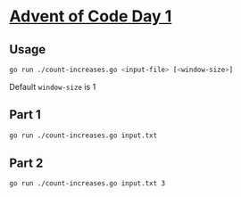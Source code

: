 # [Advent of Code Day 1](https://adventofcode.com/2021/day/1)

## Usage
```bash
go run ./count-increases.go <input-file> [<window-size>]
```
Default `window-size` is 1

## Part 1
```bash
go run ./count-increases.go input.txt
```

## Part 2
```bash
go run ./count-increases.go input.txt 3
```
